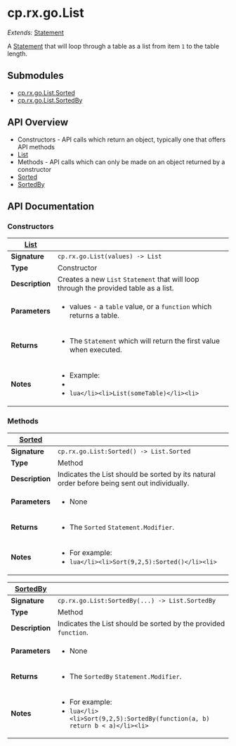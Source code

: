 # cp.rx.go.List

_Extends:_ [Statement](cp.rx.go.Statement.md)

A [Statement](cp.rx.go.Statement.md) that will loop through a table as a list from item `1` to the table length.

## Submodules
 * [cp.rx.go.List.Sorted](cp.rx.go.List.Sorted.md)
 * [cp.rx.go.List.SortedBy](cp.rx.go.List.SortedBy.md)

## API Overview
* Constructors - API calls which return an object, typically one that offers API methods
 * [List](#List)
* Methods - API calls which can only be made on an object returned by a constructor
 * [Sorted](#Sorted)
 * [SortedBy](#SortedBy)

## API Documentation

### Constructors

| [List](#List)         |                                                                                     |
| --------------------------------------------|-------------------------------------------------------------------------------------|
| **Signature**                               | `cp.rx.go.List(values) -> List`                                                                    |
| **Type**                                    | Constructor                                                                     |
| **Description**                             | Creates a new `List` `Statement` that will loop through the provided table as a list.                                                                     |
| **Parameters**                              | <ul><li>values  - a `table` value, or a `function` which returns a table.</li></ul> |
| **Returns**                                 | <ul><li>The `Statement` which will return the first value when executed.</li></ul>          |
| **Notes**                                   | <ul><li>Example:</li><li></li><li>```lua</li><li>List(someTable)</li><li>```</li></ul>                |

### Methods

| [Sorted](#Sorted)         |                                                                                     |
| --------------------------------------------|-------------------------------------------------------------------------------------|
| **Signature**                               | `cp.rx.go.List:Sorted() -> List.Sorted`                                                                    |
| **Type**                                    | Method                                                                     |
| **Description**                             | Indicates the List should be sorted by its natural order before being sent out individually.                                                                     |
| **Parameters**                              | <ul><li>None</li></ul> |
| **Returns**                                 | <ul><li>The `Sorted` `Statement.Modifier`.</li></ul>          |
| **Notes**                                   | <ul><li>For example:</li><li>```lua</li><li>Sort(9,2,5):Sorted()</li><li>```</li></ul>                |

| [SortedBy](#SortedBy)         |                                                                                     |
| --------------------------------------------|-------------------------------------------------------------------------------------|
| **Signature**                               | `cp.rx.go.List:SortedBy(...) -> List.SortedBy`                                                                    |
| **Type**                                    | Method                                                                     |
| **Description**                             | Indicates the List should be sorted by the provided `function`.                                                                     |
| **Parameters**                              | <ul><li>None</li></ul> |
| **Returns**                                 | <ul><li>The `SortedBy` `Statement.Modifier`.</li></ul>          |
| **Notes**                                   | <ul><li>For example:</li><li>```lua</li><li>Sort(9,2,5):SortedBy(function(a, b) return b < a)</li><li>```</li></ul>                |

